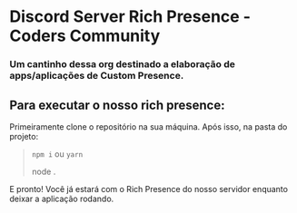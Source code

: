 # Discord Server Rich Presence - Coders Community
### Um cantinho dessa org destinado a elaboração de apps/aplicações de Custom Presence.

## Para executar o nosso rich presence:

Primeiramente clone o repositório na sua máquina. Após isso, na pasta do projeto:

> `npm i` ou `yarn`
>
> node .

E pronto! Você já estará com o Rich Presence do nosso servidor enquanto deixar a aplicação rodando.
